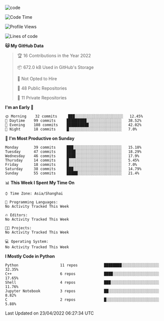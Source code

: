 
<!--
**liuyaanng/liuyaanng** is a ✨ _special_ ✨ repository because its `README.md` (this file) appears on your GitHub profile.

Here are some ideas to get you started:

- 🔭 I’m currently working on ...
- 🌱 I’m currently learning ...
- 👯 I’m looking to collaborate on ...
- 🤔 I’m looking for help with ...
- 💬 Ask me about ...
- 📫 How to reach me: ...
- 😄 Pronouns: ...
- ⚡ Fun fact: ...
-->


![code](https://cdn.jsdelivr.net/gh/liuyaanng/liuyaanng@1.0/code.gif) 

<!--START_SECTION:waka-->
![Code Time](http://img.shields.io/badge/Code%20Time-228%20hrs%2035%20mins-blue)

![Profile Views](http://img.shields.io/badge/Profile%20Views-0-blue)

![Lines of code](https://img.shields.io/badge/From%20Hello%20World%20I%27ve%20Written-5%20Million%20lines%20of%20code-blue)

**🐱 My GitHub Data** 

> 🏆 16 Contributions in the Year 2022
 > 
> 📦 672.0 kB Used in GitHub's Storage 
 > 
> 🚫 Not Opted to Hire
 > 
> 📜 48 Public Repositories 
 > 
> 🔑 11 Private Repositories  
 > 
**I'm an Early 🐤** 

```text
🌞 Morning    32 commits     ███░░░░░░░░░░░░░░░░░░░░░░   12.45% 
🌆 Daytime    99 commits     █████████░░░░░░░░░░░░░░░░   38.52% 
🌃 Evening    108 commits    ██████████░░░░░░░░░░░░░░░   42.02% 
🌙 Night      18 commits     █░░░░░░░░░░░░░░░░░░░░░░░░   7.0%

```
📅 **I'm Most Productive on Sunday** 

```text
Monday       39 commits     ███░░░░░░░░░░░░░░░░░░░░░░   15.18% 
Tuesday      47 commits     ████░░░░░░░░░░░░░░░░░░░░░   18.29% 
Wednesday    46 commits     ████░░░░░░░░░░░░░░░░░░░░░   17.9% 
Thursday     14 commits     █░░░░░░░░░░░░░░░░░░░░░░░░   5.45% 
Friday       18 commits     █░░░░░░░░░░░░░░░░░░░░░░░░   7.0% 
Saturday     38 commits     ███░░░░░░░░░░░░░░░░░░░░░░   14.79% 
Sunday       55 commits     █████░░░░░░░░░░░░░░░░░░░░   21.4%

```


📊 **This Week I Spent My Time On** 

```text
⌚︎ Time Zone: Asia/Shanghai

💬 Programming Languages: 
No Activity Tracked This Week

🔥 Editors: 
No Activity Tracked This Week

🐱‍💻 Projects: 
No Activity Tracked This Week

💻 Operating System: 
No Activity Tracked This Week

```

**I Mostly Code in Python** 

```text
Python                   11 repos            ████████░░░░░░░░░░░░░░░░░   32.35% 
C++                      6 repos             ████░░░░░░░░░░░░░░░░░░░░░   17.65% 
Shell                    4 repos             ███░░░░░░░░░░░░░░░░░░░░░░   11.76% 
Jupyter Notebook         3 repos             ██░░░░░░░░░░░░░░░░░░░░░░░   8.82% 
C                        2 repos             █░░░░░░░░░░░░░░░░░░░░░░░░   5.88%

```



 Last Updated on 23/04/2022 06:27:34 UTC
<!--END_SECTION:waka-->
